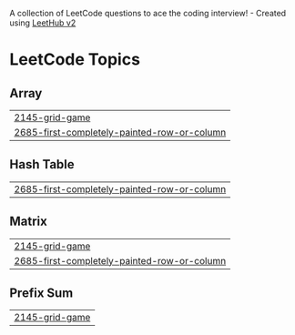 A collection of LeetCode questions to ace the coding interview! - Created using [LeetHub v2](https://github.com/arunbhardwaj/LeetHub-2.0)




<!---LeetCode Topics Start-->
# LeetCode Topics
## Array
|  |
| ------- |
| [2145-grid-game](https://github.com/ayu-shiirathore/Daily_DSA_Questions/tree/master/2145-grid-game) |
| [2685-first-completely-painted-row-or-column](https://github.com/ayu-shiirathore/Daily_DSA_Questions/tree/master/2685-first-completely-painted-row-or-column) |
## Hash Table
|  |
| ------- |
| [2685-first-completely-painted-row-or-column](https://github.com/ayu-shiirathore/Daily_DSA_Questions/tree/master/2685-first-completely-painted-row-or-column) |
## Matrix
|  |
| ------- |
| [2145-grid-game](https://github.com/ayu-shiirathore/Daily_DSA_Questions/tree/master/2145-grid-game) |
| [2685-first-completely-painted-row-or-column](https://github.com/ayu-shiirathore/Daily_DSA_Questions/tree/master/2685-first-completely-painted-row-or-column) |
## Prefix Sum
|  |
| ------- |
| [2145-grid-game](https://github.com/ayu-shiirathore/Daily_DSA_Questions/tree/master/2145-grid-game) |
<!---LeetCode Topics End-->